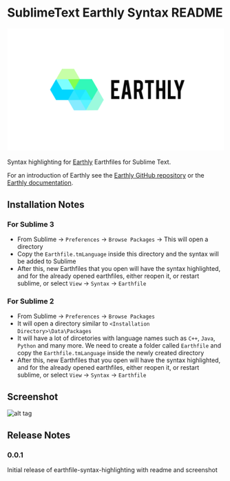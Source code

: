 # SublimeText Earthly Syntax README

<div align="center"><img alt="Earthly" width="700px" src="https://github.com/earthly/earthly/raw/master/img/logo-banner-white-bg.png" /></div>

Syntax highlighting for [Earthly](https://earthly.dev) Earthfiles for Sublime Text.

For an introduction of Earthly see the [Earthly GitHub repository](https://github.com/earthly/earthly) or the [Earthly documentation](https://docs.earthly.dev).

## Installation Notes

### For Sublime 3

* From Sublime -> `Preferences` -> `Browse Packages` -> This will open a directory
* Copy the `Earthfile.tmLanguage` inside this directory and the syntax will be added to Sublime
* After this, new Earthfiles that you open will have the syntax highlighted, and for the already opened earthfiles, either reopen it, or restart sublime, or select `View` -> `Syntax` -> `Earthfile`

### For Sublime 2

* From Sublime -> `Preferences` -> `Browse Packages`
* It will open a directory similar to `<Installation Directory>\Data\Packages`
* It will have a lot of dircetories with language names such as `C++`, `Java`, `Python` and many more.  We need to create a folder called `Earthfile` and copy the `Earthfile.tmLanguage` inside the newly created directory
* After this, new Earthfiles that you open will have the syntax highlighted, and for the already opened earthfiles, either reopen it, or restart sublime, or select `View` -> `Syntax` -> `Earthfile`

## Screenshot

![alt tag](https://raw.githubusercontent.com/vishnugt/earthly/master/contrib/earthfile-syntax-highlighting-sublime/Screenshot.png)


## Release Notes

### 0.0.1

Initial release of earthfile-syntax-highlighting with readme and screenshot
